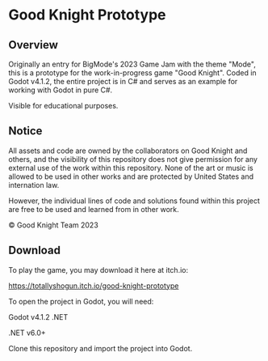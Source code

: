 # Good Knight Prototype

## Overview
Originally an entry for BigMode's 2023 Game Jam with the theme "Mode", this is a prototype for the work-in-progress game "Good Knight".
Coded in Godot v4.1.2, the entire project is in C# and serves as an example for working with Godot in pure C#.

Visible for educational purposes.

## Notice
All assets and code are owned by the collaborators on Good Knight and others, and the visibility of this repository does not give
permission for any external use of the work within this repository. None of the art or music is allowed to be used in other works
and are protected by United States and internation law.

However, the individual lines of code and solutions found within this project are free to be used and learned from in other work.

© Good Knight Team 2023

## Download
To play the game, you may download it here at itch.io:

https://totallyshogun.itch.io/good-knight-prototype

To open the project in Godot, you will need:

Godot v4.1.2 .NET

.NET v6.0+

Clone this repository and import the project into Godot.
